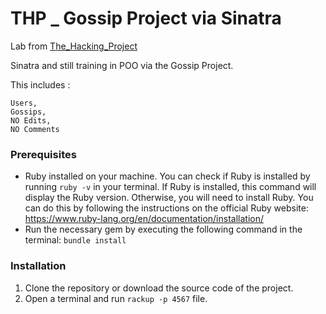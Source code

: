 # THP _ Gossip Project via Sinatra 

Lab from [The_Hacking_Project](https://www.thehackingproject.org/?locale=fr)

Sinatra and still training in POO via the Gossip Project.

This includes :

    Users,
    Gossips,
    NO Edits,
    NO Comments

### Prerequisites

- Ruby installed on your machine. You can check if Ruby is installed by running `ruby -v` in your terminal. If Ruby is installed, this command will display the Ruby version. Otherwise, you will need to install Ruby. You can do this by following the instructions on the official Ruby website: https://www.ruby-lang.org/en/documentation/installation/
- Run the necessary gem by executing the following command in the terminal: `bundle install`

### Installation

1. Clone the repository or download the source code of the project.
2. Open a terminal and run `rackup -p 4567` file.